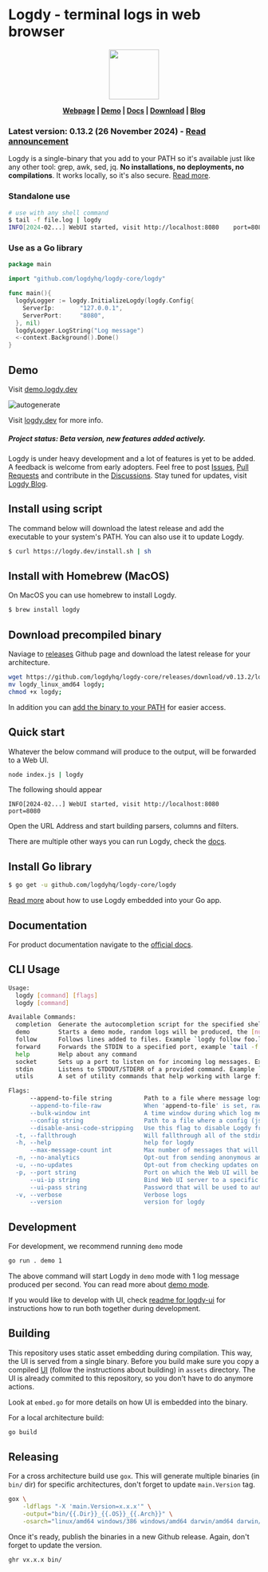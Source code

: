 # Logdy - terminal logs in web browser

<p align="center">
<img src="https://github.com/logdyhq/logdy-core/assets/1653294/9ec8cb3f-0b8f-4523-b600-377444734b9d" height=100/>
</p>

<p align="center">
<strong> <a href="https://logdy.dev">Webpage</a> | 
<a href="https://demo.logdy.dev">Demo</a> | 
<a href="https://logdy.dev/docs/quick-start">Docs</a> | 
<a href="https://github.com/logdyhq/logdy-core/releases">Download</a> | 
<a href="https://logdy.dev/blog">Blog</a></strong>
</p>

### Latest version: 0.13.2 (26 November 2024) - [Read announcement](https://logdy.dev/blog/post/logdy-new-version-announcement-v013)

Logdy is a single-binary that you add to your PATH so it's available just like any other tool: grep, awk, sed, jq. **No installations, no deployments, no compilations**. It works locally, so it's also secure. [Read more](https://logdy.dev/docs/what-is-logdy).

### Standalone use
```bash
# use with any shell command
$ tail -f file.log | logdy
INFO[2024-02...] WebUI started, visit http://localhost:8080    port=8080
```

### Use as a Go library
```go
package main

import "github.com/logdyhq/logdy-core/logdy"

func main(){
  logdyLogger := logdy.InitializeLogdy(logdy.Config{
    ServerIp:       "127.0.0.1",
    ServerPort:     "8080",
  }, nil)
  logdyLogger.LogString("Log message")
  <-context.Background().Done()
}
```

## Demo
Visit [demo.logdy.dev](https://demo.logdy.dev)


![autogenerate](https://github.com/logdyhq/logdy-core/assets/1653294/bfe09fa8-bbba-46fa-b54d-503f796c7b57)

Visit [logdy.dev](http://logdy.dev) for more info.

##### Project status: Beta version, new features added actively.

Logdy is under heavy development and a lot of features is yet to be added. A feedback is welcome from early adopters. Feel free to post [Issues](https://github.com/logdyhq/logdy-core/issues), [Pull Requests](https://github.com/logdyhq/logdy-core/pulls) and contribute in the [Discussions](https://github.com/logdyhq/logdy-core/discussions). Stay tuned for updates, visit [Logdy Blog](https://logdy.dev/blog).

## Install using script
The command below will download the latest release and add the executable to your system's PATH. You can also use it to update Logdy.

```bash
$ curl https://logdy.dev/install.sh | sh
```

## Install with Homebrew (MacOS)
On MacOS you can use homebrew to install Logdy.

```bash
$ brew install logdy
```

## Download precompiled binary

Naviage to [releases](https://github.com/logdyhq/logdy-core/releases) Github page and download the latest release for your architecture.

```bash
wget https://github.com/logdyhq/logdy-core/releases/download/v0.13.2/logdy_linux_amd64;
mv logdy_linux_amd64 logdy;
chmod +x logdy;
```
In addition you can [add the binary to your PATH](https://logdy.dev/docs/how-tos#how-to-add-logdy-to-path) for easier access.
## Quick start
Whatever the below command will produce to the output, will be forwarded to a Web UI.
```bash
node index.js | logdy
```
The following should appear
```
INFO[2024-02...] WebUI started, visit http://localhost:8080    port=8080
```
Open the URL Address and start building parsers, columns and filters.

There are multiple other ways you can run Logdy, check the [docs](https://logdy.dev/docs/explanation/command-modes).

## Install Go library
```bash
$ go get -u github.com/logdyhq/logdy-core/logdy
```
[Read more](https://logdy.dev/docs/golang-logs-viewer) about how to use Logdy embedded into your Go app.

## Documentation

For product documentation navigate to the [official docs](https://logdy.dev/docs/quick-start).

## CLI Usage

```bash
Usage:
  logdy [command] [flags]
  logdy [command]

Available Commands:
  completion  Generate the autocompletion script for the specified shell
  demo        Starts a demo mode, random logs will be produced, the [number] defines a number of messages produced per second
  follow      Follows lines added to files. Example `logdy follow foo.log /var/log/bar.log`
  forward     Forwards the STDIN to a specified port, example `tail -f file.log | logdy forward 8123`
  help        Help about any command
  socket      Sets up a port to listen on for incoming log messages. Example `logdy socket 8233`. You can setup multiple ports `logdy socket 8123 8124 8125`
  stdin       Listens to STDOUT/STDERR of a provided command. Example `logdy stdin "npm run dev"`
  utils       A set of utility commands that help working with large files

Flags:
      --append-to-file string         Path to a file where message logs will be appended, the file will be created if it doesn't exist
      --append-to-file-raw            When 'append-to-file' is set, raw lines without metadata will be saved to a file
      --bulk-window int               A time window during which log messages are gathered and send in a bulk to a client. Decreasing this window will improve the 'real-time' feeling of messages presented on the screen but could decrease UI performance (default 100)
      --config string                 Path to a file where a config (json) for the UI is located
      --disable-ansi-code-stripping   Use this flag to disable Logdy from stripping ANSI sequence codes
  -t, --fallthrough                   Will fallthrough all of the stdin received to the terminal as is (will display incoming messages)
  -h, --help                          help for logdy
      --max-message-count int         Max number of messages that will be stored in a buffer for further retrieval. On buffer overflow, oldest messages will be removed. (default 100000)
  -n, --no-analytics                  Opt-out from sending anonymous analytical data that helps improve Logdy
  -u, --no-updates                    Opt-out from checking updates on program startup
  -p, --port string                   Port on which the Web UI will be served (default "8080")
      --ui-ip string                  Bind Web UI server to a specific IP address (default "127.0.0.1")
      --ui-pass string                Password that will be used to authenticate in the UI
  -v, --verbose                       Verbose logs
      --version                       version for logdy
```

## Development
For development, we recommend running `demo` mode
```bash
go run . demo 1
```

The above command will start Logdy in `demo` mode with 1 log message produced per second.
You can read more about [demo mode](https://logdy.dev/docs/demo-mode).

If you would like to develop with UI, check [readme for logdy-ui](https://github.com/logdyhq/logdy-ui) for instructions how to run both together during development.

## Building

This repository uses static asset embedding during compilation. This way, the UI is served from a single binary. Before you build make sure you copy a compiled [UI](https://github.com/logdyhq/logdy-ui) (follow the instructions about building) in `assets` directory. The UI is already commited to this repository, so you don't have to do anymore actions.

Look at `embed.go` for more details on how UI is embedded into the binary.

For a local architecture build:
```bash
go build
```

## Releasing
For a cross architecture build use `gox`. This will generate multiple binaries (in `bin/` dir) for specific architectures, don't forget to update `main.Version` tag.
```bash
gox \
    -ldflags "-X 'main.Version=x.x.x'" \
    -output="bin/{{.Dir}}_{{.OS}}_{{.Arch}}" \
    -osarch="linux/amd64 windows/386 windows/amd64 darwin/amd64 darwin/arm64 linux/arm64"
```

Once it's ready, publish the binaries in a new Github release. Again, don't forget to update the version.

```bash
ghr vx.x.x bin/
```
